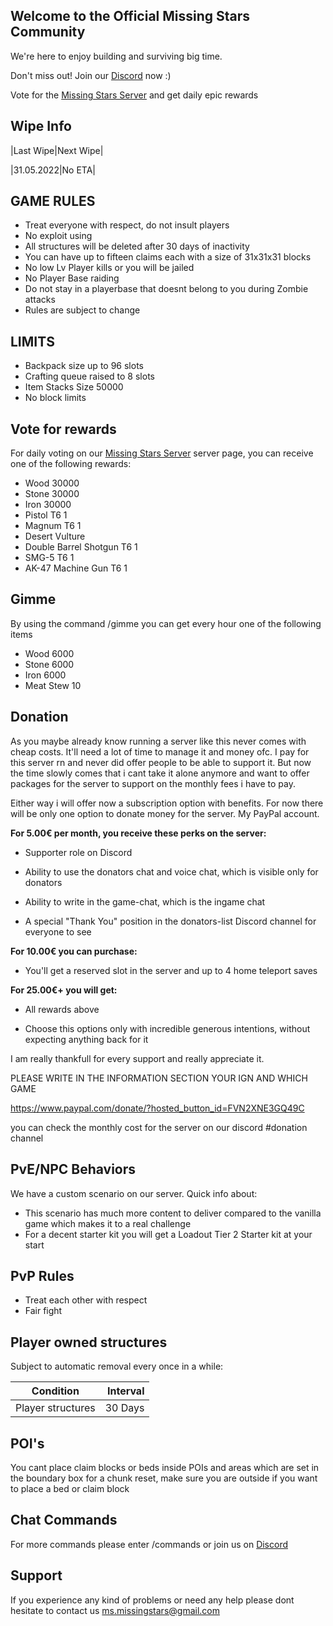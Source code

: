 ## Welcome to the Official Missing Stars Community

We're here to enjoy building and surviving big time.

Don't miss out! Join our [Discord](https://discord.gg/asRaJG9zCc) now :)

Vote for the [Missing Stars Server](https://7daystodie-servers.com/server/107370/) and get daily epic rewards

## Wipe Info

|Last Wipe|Next Wipe|

|31.05.2022|No ETA|

## GAME RULES

* Treat everyone with respect, do not insult players
* No exploit using
* All structures will be deleted after 30 days of inactivity
* You can have up to fifteen claims each with a size of 31x31x31 blocks
* No low Lv Player kills or you will be jailed
* No Player Base raiding
* Do not stay in a playerbase that doesnt belong to you during Zombie attacks
* Rules are subject to change

## LIMITS

* Backpack size up to 96 slots
* Crafting queue raised to 8 slots
* Item Stacks Size 50000
* No block limits

## Vote for rewards

For daily voting on our [Missing Stars Server](https://7daystodie-servers.com/server/107370/vote/) server page, you can receive one of the following rewards:

* Wood 30000
* Stone 30000
* Iron 30000
* Pistol T6 1
* Magnum T6 1
* Desert Vulture
* Double Barrel Shotgun T6 1
* SMG-5 T6 1
* AK-47 Machine Gun T6 1

## Gimme

By using the command /gimme you can get every hour one of the following items

* Wood 6000
* Stone 6000
* Iron 6000
* Meat Stew 10

## Donation

As you maybe already know running a server like this never comes with cheap costs. It'll need a lot of time to manage it and money ofc. I pay for this server rn and never did offer people to be able to support it. But now the time slowly comes that i cant take it alone anymore and want to offer packages for the server to support on the monthly fees i have to pay.

Either way i will offer now a subscription option with benefits. For now there will be only one option to donate money for the server. My PayPal account. 

**For 5.00€ per month, you receive these perks on the server:**

* Supporter role on Discord

* Ability to use the donators chat and voice chat, which is visible only for donators

* Ability to write in the game-chat, which is the ingame chat

* A special "Thank You" position in the donators-list Discord channel for everyone to see

**For 10.00€ you can purchase:**

* You'll get a reserved slot in the server and up to 4 home teleport saves

**For 25.00€+ you will get:**

* All rewards above

* Choose this options only with incredible generous intentions, without expecting anything back for it

I am really thankfull for every support and really appreciate it.

PLEASE WRITE IN THE INFORMATION SECTION YOUR IGN AND WHICH GAME

https://www.paypal.com/donate/?hosted_button_id=FVN2XNE3GQ49C

you can check the monthly cost for the server on our discord #donation channel 

## PvE/NPC Behaviors

We have a custom scenario on our server.
Quick info about:

* This scenario has much more content to deliver compared to the vanilla game which makes it to a real challenge
* For a decent starter kit you will get a Loadout Tier 2 Starter kit at your start

## PvP Rules

- Treat each other with respect
- Fair fight

## Player owned structures

Subject to automatic removal every once in a while:

|Condition|Interval|
|---|---:|
|Player structures|30 Days|

## POI's

You cant place claim blocks or beds inside POIs and areas which are set in the boundary box for a chunk reset, make sure you are outside if you want to place a bed or claim block

## Chat Commands

For more commands please enter /commands or join us on [Discord](https://discord.gg/asRaJG9zCc)

## Support

If you experience any kind of problems or need any help please dont hesitate to contact us ms.missingstars@gmail.com
